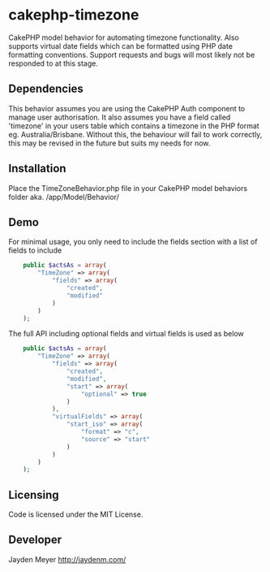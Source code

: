 cakephp-timezone
======

CakePHP model behavior for automating timezone functionality. Also supports virtual date fields which can be formatted using PHP date formatting conventions. Support requests and bugs will most likely not be responded to at this stage.

Dependencies
------
This behavior assumes you are using the CakePHP Auth component to manage user authorisation. It also assumes you have a field called 'timezone' in your users table which contains a timezone in the PHP format eg. Australia/Brisbane. Without this, the behaviour will fail to work correctly, this may be revised in the future but suits my needs for now.

Installation
------
Place the TimeZoneBehavior.php file in your CakePHP model behaviors folder aka. /app/Model/Behavior/

Demo
------
For minimal usage, you only need to include the fields section with a list of fields to include
```php
	public $actsAs = array(
		"TimeZone" => array(
			"fields" => array(
				"created",
				"modified"
			)
		)
	);
```

The full API including optional fields and virtual fields is used as below
```php
	public $actsAs = array(
		"TimeZone" => array(
			"fields" => array(
				"created",
				"modified",
				"start" => array(
					"optional" => true
				)
			),
			"virtualFields" => array(
				"start_iso" => array(
					"format" => "c",
					"source" => "start"
				)
			)
		)
	);
```

Licensing
------
Code is licensed under the MIT License.

Developer
------
Jayden Meyer http://jaydenm.com/